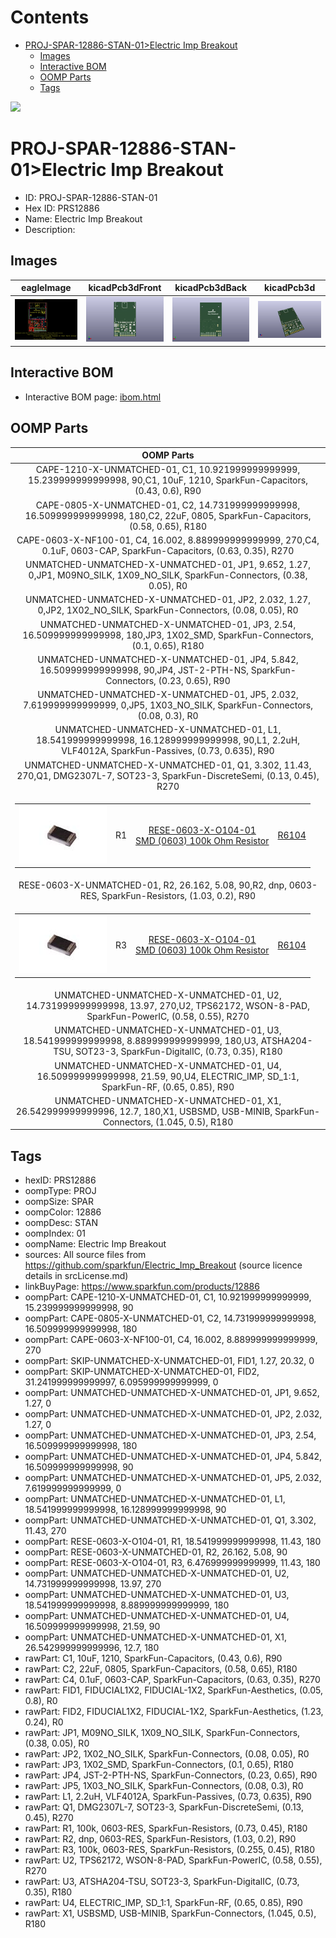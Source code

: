 



Contents
========

* [PROJ-SPAR-12886-STAN-01>Electric Imp Breakout](#proj-spar-12886-stan-01electric-imp-breakout)
	* [Images](#images)
	* [Interactive BOM](#interactive-bom)
	* [OOMP Parts](#oomp-parts)
	* [Tags](#tags)
  
![][im]
# PROJ-SPAR-12886-STAN-01>Electric Imp Breakout

- ID: PROJ-SPAR-12886-STAN-01
- Hex ID: PRS12886
- Name: Electric Imp Breakout
- Description: 

## Images
  
  

|eagleImage|kicadPcb3dFront|kicadPcb3dBack|kicadPcb3d|
| :---: | :---: | :---: | :---: |
|[![eagleImage](eagleImage_140.png)](eagleImage_600.png)|[![kicadPcb3dFront](kicadPcb3dFront_140.png)](kicadPcb3dFront_600.png)|[![kicadPcb3dBack](kicadPcb3dBack_140.png)](kicadPcb3dBack_600.png)|[![kicadPcb3d](kicadPcb3d_140.png)](kicadPcb3d_600.png)|

## Interactive BOM

- Interactive BOM page: [ibom.html](kicad/bom/ibom.html)

## OOMP Parts
  

|OOMP Parts|
| :---: |
|CAPE-1210-X-UNMATCHED-01, C1, 10.921999999999999, 15.239999999999998, 90,C1, 10uF, 1210, SparkFun-Capacitors, (0.43, 0.6), R90|
|CAPE-0805-X-UNMATCHED-01, C2, 14.731999999999998, 16.509999999999998, 180,C2, 22uF, 0805, SparkFun-Capacitors, (0.58, 0.65), R180|
|CAPE-0603-X-NF100-01, C4, 16.002, 8.889999999999999, 270,C4, 0.1uF, 0603-CAP, SparkFun-Capacitors, (0.63, 0.35), R270|
|UNMATCHED-UNMATCHED-X-UNMATCHED-01, JP1, 9.652, 1.27, 0,JP1, M09NO_SILK, 1X09_NO_SILK, SparkFun-Connectors, (0.38, 0.05), R0|
|UNMATCHED-UNMATCHED-X-UNMATCHED-01, JP2, 2.032, 1.27, 0,JP2, 1X02_NO_SILK, SparkFun-Connectors, (0.08, 0.05), R0|
|UNMATCHED-UNMATCHED-X-UNMATCHED-01, JP3, 2.54, 16.509999999999998, 180,JP3, 1X02_SMD, SparkFun-Connectors, (0.1, 0.65), R180|
|UNMATCHED-UNMATCHED-X-UNMATCHED-01, JP4, 5.842, 16.509999999999998, 90,JP4, JST-2-PTH-NS, SparkFun-Connectors, (0.23, 0.65), R90|
|UNMATCHED-UNMATCHED-X-UNMATCHED-01, JP5, 2.032, 7.619999999999999, 0,JP5, 1X03_NO_SILK, SparkFun-Connectors, (0.08, 0.3), R0|
|UNMATCHED-UNMATCHED-X-UNMATCHED-01, L1, 18.541999999999998, 16.128999999999998, 90,L1, 2.2uH, VLF4012A, SparkFun-Passives, (0.73, 0.635), R90|
|UNMATCHED-UNMATCHED-X-UNMATCHED-01, Q1, 3.302, 11.43, 270,Q1, DMG2307L-7, SOT23-3, SparkFun-DiscreteSemi, (0.13, 0.45), R270|
|<table><tr><td>![RESE-0603-X-O104-01](https://raw.githubusercontent.com/oomlout/oomlout_OOMP_parts/main/RESE-0603-X-O104-01/image_140.jpg)</td><td> R1</td><td>[RESE-0603-X-O104-01<br>SMD (0603) 100k Ohm Resistor](https://github.com/oomlout/oomlout_OOMP_parts/tree/main/RESE-0603-X-O104-01/)</td><td>[R6104](https://github.com/oomlout/oomlout_OOMP_parts/tree/main/RESE-0603-X-O104-01/)</td></tr></table>|
|RESE-0603-X-UNMATCHED-01, R2, 26.162, 5.08, 90,R2, dnp, 0603-RES, SparkFun-Resistors, (1.03, 0.2), R90|
|<table><tr><td>![RESE-0603-X-O104-01](https://raw.githubusercontent.com/oomlout/oomlout_OOMP_parts/main/RESE-0603-X-O104-01/image_140.jpg)</td><td> R3</td><td>[RESE-0603-X-O104-01<br>SMD (0603) 100k Ohm Resistor](https://github.com/oomlout/oomlout_OOMP_parts/tree/main/RESE-0603-X-O104-01/)</td><td>[R6104](https://github.com/oomlout/oomlout_OOMP_parts/tree/main/RESE-0603-X-O104-01/)</td></tr></table>|
|UNMATCHED-UNMATCHED-X-UNMATCHED-01, U2, 14.731999999999998, 13.97, 270,U2, TPS62172, WSON-8-PAD, SparkFun-PowerIC, (0.58, 0.55), R270|
|UNMATCHED-UNMATCHED-X-UNMATCHED-01, U3, 18.541999999999998, 8.889999999999999, 180,U3, ATSHA204-TSU, SOT23-3, SparkFun-DigitalIC, (0.73, 0.35), R180|
|UNMATCHED-UNMATCHED-X-UNMATCHED-01, U4, 16.509999999999998, 21.59, 90,U4, ELECTRIC_IMP, SD_1:1, SparkFun-RF, (0.65, 0.85), R90|
|UNMATCHED-UNMATCHED-X-UNMATCHED-01, X1, 26.542999999999996, 12.7, 180,X1, USBSMD, USB-MINIB, SparkFun-Connectors, (1.045, 0.5), R180|

## Tags

- hexID: PRS12886
- oompType: PROJ
- oompSize: SPAR
- oompColor: 12886
- oompDesc: STAN
- oompIndex: 01
- oompName: Electric Imp Breakout
- sources: All source files from https://github.com/sparkfun/Electric_Imp_Breakout (source licence details in srcLicense.md)
- linkBuyPage: https://www.sparkfun.com/products/12886
- oompPart: CAPE-1210-X-UNMATCHED-01, C1, 10.921999999999999, 15.239999999999998, 90
- oompPart: CAPE-0805-X-UNMATCHED-01, C2, 14.731999999999998, 16.509999999999998, 180
- oompPart: CAPE-0603-X-NF100-01, C4, 16.002, 8.889999999999999, 270
- oompPart: SKIP-UNMATCHED-X-UNMATCHED-01, FID1, 1.27, 20.32, 0
- oompPart: SKIP-UNMATCHED-X-UNMATCHED-01, FID2, 31.241999999999997, 6.095999999999999, 0
- oompPart: UNMATCHED-UNMATCHED-X-UNMATCHED-01, JP1, 9.652, 1.27, 0
- oompPart: UNMATCHED-UNMATCHED-X-UNMATCHED-01, JP2, 2.032, 1.27, 0
- oompPart: UNMATCHED-UNMATCHED-X-UNMATCHED-01, JP3, 2.54, 16.509999999999998, 180
- oompPart: UNMATCHED-UNMATCHED-X-UNMATCHED-01, JP4, 5.842, 16.509999999999998, 90
- oompPart: UNMATCHED-UNMATCHED-X-UNMATCHED-01, JP5, 2.032, 7.619999999999999, 0
- oompPart: UNMATCHED-UNMATCHED-X-UNMATCHED-01, L1, 18.541999999999998, 16.128999999999998, 90
- oompPart: UNMATCHED-UNMATCHED-X-UNMATCHED-01, Q1, 3.302, 11.43, 270
- oompPart: RESE-0603-X-O104-01, R1, 18.541999999999998, 11.43, 180
- oompPart: RESE-0603-X-UNMATCHED-01, R2, 26.162, 5.08, 90
- oompPart: RESE-0603-X-O104-01, R3, 6.476999999999999, 11.43, 180
- oompPart: UNMATCHED-UNMATCHED-X-UNMATCHED-01, U2, 14.731999999999998, 13.97, 270
- oompPart: UNMATCHED-UNMATCHED-X-UNMATCHED-01, U3, 18.541999999999998, 8.889999999999999, 180
- oompPart: UNMATCHED-UNMATCHED-X-UNMATCHED-01, U4, 16.509999999999998, 21.59, 90
- oompPart: UNMATCHED-UNMATCHED-X-UNMATCHED-01, X1, 26.542999999999996, 12.7, 180
- rawPart: C1, 10uF, 1210, SparkFun-Capacitors, (0.43, 0.6), R90
- rawPart: C2, 22uF, 0805, SparkFun-Capacitors, (0.58, 0.65), R180
- rawPart: C4, 0.1uF, 0603-CAP, SparkFun-Capacitors, (0.63, 0.35), R270
- rawPart: FID1, FIDUCIAL1X2, FIDUCIAL-1X2, SparkFun-Aesthetics, (0.05, 0.8), R0
- rawPart: FID2, FIDUCIAL1X2, FIDUCIAL-1X2, SparkFun-Aesthetics, (1.23, 0.24), R0
- rawPart: JP1, M09NO_SILK, 1X09_NO_SILK, SparkFun-Connectors, (0.38, 0.05), R0
- rawPart: JP2, 1X02_NO_SILK, SparkFun-Connectors, (0.08, 0.05), R0
- rawPart: JP3, 1X02_SMD, SparkFun-Connectors, (0.1, 0.65), R180
- rawPart: JP4, JST-2-PTH-NS, SparkFun-Connectors, (0.23, 0.65), R90
- rawPart: JP5, 1X03_NO_SILK, SparkFun-Connectors, (0.08, 0.3), R0
- rawPart: L1, 2.2uH, VLF4012A, SparkFun-Passives, (0.73, 0.635), R90
- rawPart: Q1, DMG2307L-7, SOT23-3, SparkFun-DiscreteSemi, (0.13, 0.45), R270
- rawPart: R1, 100k, 0603-RES, SparkFun-Resistors, (0.73, 0.45), R180
- rawPart: R2, dnp, 0603-RES, SparkFun-Resistors, (1.03, 0.2), R90
- rawPart: R3, 100k, 0603-RES, SparkFun-Resistors, (0.255, 0.45), R180
- rawPart: U2, TPS62172, WSON-8-PAD, SparkFun-PowerIC, (0.58, 0.55), R270
- rawPart: U3, ATSHA204-TSU, SOT23-3, SparkFun-DigitalIC, (0.73, 0.35), R180
- rawPart: U4, ELECTRIC_IMP, SD_1:1, SparkFun-RF, (0.65, 0.85), R90
- rawPart: X1, USBSMD, USB-MINIB, SparkFun-Connectors, (1.045, 0.5), R180



[im]: kicadPcb3d_450.png
